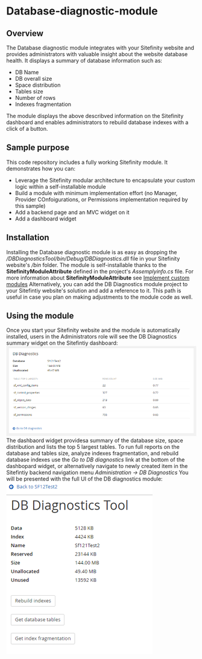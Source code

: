 # Database-diagnostic-module

## Overview
The Database diagnostic module integrates with your Sitefinity website and provides administrators with valuable insight about the website database health. It displays a summary of database information such as:
* DB Name
* DB overall size
* Space distribution
* Tables size
* Number of rows
* Indexes fragmentation

The module displays the above describved information on the Sitefinity dashboard and enables administrators to rebuild database indexes with a click of a button.

## Sample purpose
This code repository includes a fully working Sitefinity module. It demonstrates how you can:
* Leverage the Sitefinity modular architecture to encapsulate your custom logic within a self-installable module
* Build a module with minimum implementation effort (no Manager, Provider COnfoigurations, or Permissions implementation required by this sample)
* Add a backend page and an MVC widget on it
* Add a dashboard widget

## Installation
Installing the Database diagnostic module is as easy as dropping the */DBDiagnosticsTool/bin/Debug/DBDiagnostics.dll* file in your Sitefinity website's */bin* folder. The module is self-installable thanks to the **SitefinityModuleAttribute** defined in the project's *Assemplyinfo.cs* file. For more information about **SitefinityModuleAttribute** see [Implement custom modules](https://www.progress.com/documentation/sitefinity-cms/overview-custom-modules#implement-custom-nbsp-modules)
Alternatively, you can add the DB Diagnostics module project to your Sitefintiy website's solution and add a reference to it. This path is useful in case you plan on making adjustments to the module code as well.

## Using the module
Once you start your Sitefinity website and the module is automatically installed, users in the Administrators role will see the DB Diagnostics summary widget on the Sitefintiy dashboard:
![alt text](https://github.com/Sitefinity/Database-diagnostic-module/blob/master/Screenshots/Dashboard%20widget.PNG)
The dashbaord widget providesa summary of the database size, space distribution and lists the top 5 largest tables. To run full reports on the database and tables size, analyze indexes fragmentation, and rebuild database indexes use the *Go to DB diagnostics* link at the bottom of the dashbopard widget, or alternatively navigate to newly created item in the Sitefintiy backend navigation menu *Administration -> DB Diagnostics*
You will be presented with the full UI of the DB diagnostics module:
![alt text](https://github.com/Sitefinity/Database-diagnostic-module/blob/master/Screenshots/Module%20UI.PNG)

